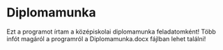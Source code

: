 # Diplomamunka

Ezt a programot  írtam a középiskolai diplomamunka feladatomként!
Több infót magáról a programról a Diplomamunka.docx fájlban lehet találni!
